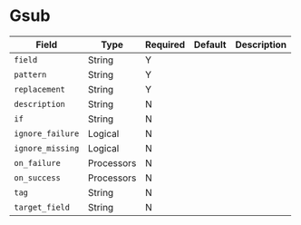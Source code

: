 # Gsub

|Field|Type|Required|Default|Description|
|---|---|---|---|---|
|`field`|String|Y|||
|`pattern`|String|Y|||
|`replacement`|String|Y|||
|`description`|String|N|||
|`if`|String|N|||
|`ignore_failure`|Logical|N|||
|`ignore_missing`|Logical|N|||
|`on_failure`|Processors|N|||
|`on_success`|Processors|N|||
|`tag`|String|N|||
|`target_field`|String|N|||
